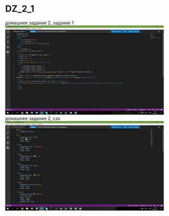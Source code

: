 # DZ_2_1
домашнее задание 2, задание 1
![Принтскпин](https://github.com/SavaYana/DZ_2_1/blob/master/printscreen.png)
домашнее задание 2, css
![Принтскпин](https://github.com/SavaYana/DZ_2_1/blob/master/printscreen_2.png)
